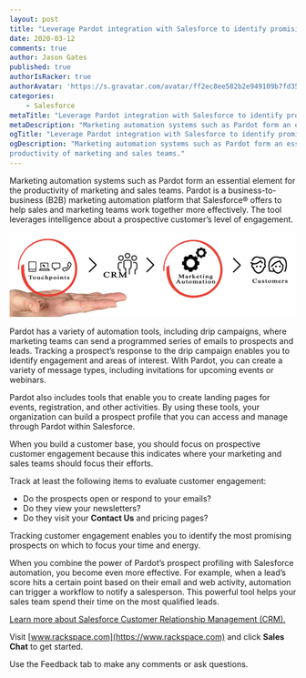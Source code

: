 ```yaml
---
layout: post
title: "Leverage Pardot integration with Salesforce to identify promising prospects"
date: 2020-03-12
comments: true
author: Jason Gates
published: true
authorIsRacker: true
authorAvatar: 'https://s.gravatar.com/avatar/ff2ec8ee582b2e949109b7fd353734f2'
categories:
    - Salesforce
metaTitle: "Leverage Pardot integration with Salesforce to identify promising prospects"
metaDescription: "Marketing automation systems such as Pardot form an essential element for the productivity of marketing and sales teams."
ogTitle: "Leverage Pardot integration with Salesforce to identify promising prospects"
ogDescription: "Marketing automation systems such as Pardot form an essential element for the
productivity of marketing and sales teams."
---
```


Marketing automation systems such as Pardot form an essential element for the
productivity of marketing and sales teams. Pardot is a business-to-business (B2B) marketing
automation platform that Salesforce&reg; offers to help sales and marketing teams
work together more effectively. The tool leverages intelligence about a prospective
customer’s level of engagement.

<!--more-->

![](Picture1.png)

Pardot has a variety of automation tools, including drip campaigns, where
marketing teams can send a programmed series of emails to prospects and leads.
Tracking a prospect’s response to the drip campaign enables you to identify engagement
and areas of interest. With Pardot, you can create a variety of message types,
including invitations for upcoming events or webinars.

Pardot also includes tools that enable you to create landing pages for events,
registration, and other activities. By using these tools, your organization can build
a prospect profile that you can access and manage through Pardot within Salesforce.

When you build a customer base, you should focus on prospective customer engagement
because this indicates where your marketing and sales teams should focus their efforts.

Track at least the following items to evaluate customer engagement:

- Do the prospects open or respond to your emails?
- Do they view your newsletters?
- Do they visit your **Contact Us** and pricing pages?

Tracking customer engagement enables you to identify the most promising prospects
on which to focus your time and energy.

When you combine the power of Pardot’s prospect profiling with Salesforce automation,
you become even more effective. For example, when a lead’s score hits a certain point
based on their email and web activity, automation can trigger a workflow to notify a
salesperson. This powerful tool helps your sales team spend their time on the most
qualified leads.

<a class="cta blue" id="cta" href="https://www.rackspace.com/salesforce">Learn more about Salesforce Customer Relationship Management (CRM).</a>

Visit [www.rackspace.com](https://www.rackspace.com) and click **Sales Chat**
to get started.

Use the Feedback tab to make any comments or ask questions.

